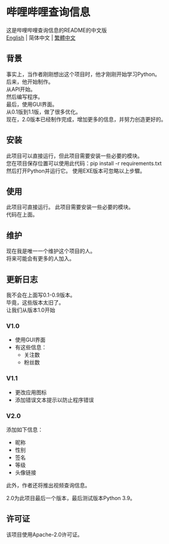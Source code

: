 # 哔哩哔哩查询信息
这是哔哩哔哩查询信息的README的中文版  
[English](https://github.com/macwinlin-studio/bilibili-query-information/blob/2.0/README.md) | 简体中文 | [繁體中文](https://github.com/macwinlin-studio/bilibili-query-information/blob/2.0/README-tc.md)
## 背景
事实上，当作者刚刚想出这个项目时，他才刚刚开始学习Python。  
后来，他开始制作。  
从API开始。  
然后编写程序。  
最后，使用GUI界面。  
从0.1版到1.1版，做了很多优化。  
现在，2.0版本已经制作完成，增加更多的信息，并努力创造更好的。
## 安装
此项目可以直接运行，但此项目需要安装一些必要的模块。  
您在项目保存位置可以使用此代码：pip install -r requirements.txt  
然后打开Python并运行它。
使用EXE版本可忽略以上步驟。
## 使用
此项目可直接运行。
此项目需要安装一些必要的模块。  
代码在上面。
## 维护
现在我是唯一一个维护这个项目的人。  
将来可能会有更多的人加入。  
## 更新日志
我不会在上面写0.1-0.9版本。  
毕竟，这些版本太旧了。  
让我们从版本1.0开始
### V1.0
* 使用GUI界面
* 有这些信息：
    * 关注数
    * 粉丝数
### V1.1
* 更改应用图标
* 添加错误文本提示以防止程序错误
### V2.0
添加如下信息：
* 昵称
* 性别
* 签名
* 等级
* 头像链接

此外，作者还将推出视频查询信息。

2.0为此项目最后一个版本，最后测试版本Python 3.9。
## 许可证
该项目使用Apache-2.0许可证。
